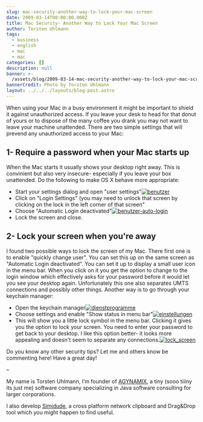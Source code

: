 ```yaml
---
slug: mac-security-another-way-to-lock-your-mac-screen
date: 2009-03-14T00:00:00.000Z
title: Mac Security- Another Way to Lock Your Mac Screen
author: Torsten Uhlmann
tags:
  - business
  - english
  - mac
  - mac
categories: []
description: null
banner: >-
  /assets/blog/2009-03-14-mac-security-another-way-to-lock-your-mac-screen/banner.jpg
bannerCredit: Photo by Torsten Uhlmann
layout: ../../../layouts/blog-post.astro
---
```


When using your Mac in a busy environment it might be important to shield it against unauthorized access. If you leave your desk to head for that donut of yours or to dispose of the many coffee you drank you may not want to leave your machine unattended. There are two simple settings that will prevend any unauthorized access to your Mac:

1- Require a password when your Mac starts up
---------------------------------------------

When the Mac starts it usually shows your desktop right away. This is convinient but also very insecure- especially if you leave your box unattended. Do the following to make OS X behave more appropriate:

-   Start your settings dialog and open "user settings"[![](/assets/blog/2009-03-14-mac-security-another-way-to-lock-your-mac-screen/benutzer.jpg "benutzer")](/assets/blog/2009-03-14-mac-security-another-way-to-lock-your-mac-screen/benutzer.jpg)
-   Click on "Login Settings" (you may need to unlock that screen by clicking on the lock in the left corner of that screen"
-   Choose "Automatic Login deactivated"[![](/assets/blog/2009-03-14-mac-security-another-way-to-lock-your-mac-screen/benutzer-auto-login.jpg "benutzer-auto-login")](/assets/blog/2009-03-14-mac-security-another-way-to-lock-your-mac-screen/benutzer-auto-login.jpg)
-   Lock the screen and close.

2- Lock your screen when you're away
------------------------------------

I found two possible ways to lock the screen of my Mac. There first one is to enable "quickly change user". You can set this up on the same screen as "Automatic Login deactivated". You can set it up to display a small user icon in the menu bar. When you click on it you get the option to change to the login window which effectively asks for your password before it would let you see your desktop again. Unfortunately this one also separates UMTS connections and possibly other things. Another way is to go through your keychain manager:

-   Open the keychain manager[![](/assets/blog/2009-03-14-mac-security-another-way-to-lock-your-mac-screen/dienstprogramme.jpg "dienstprogramme")](/assets/blog/2009-03-14-mac-security-another-way-to-lock-your-mac-screen/dienstprogramme.jpg)
-   Choose settings and enable "Show status in menu bar"[![](/assets/blog/2009-03-14-mac-security-another-way-to-lock-your-mac-screen/einstellungen.jpg "einstellungen")](/assets/blog/2009-03-14-mac-security-another-way-to-lock-your-mac-screen/einstellungen.jpg)
-   This will show you a little lock symbol in the menu bar. Clicking it gives you the option to lock your screen. You need to enter your password to get back to your desktop. I like this option better- it looks more appealing and doesn't seem to separate any connections.[![](/assets/blog/2009-03-14-mac-security-another-way-to-lock-your-mac-screen/lock_screen.jpg "lock_screen")](/assets/blog/2009-03-14-mac-security-another-way-to-lock-your-mac-screen/lock_screen.jpg)

Do you know any other security tips? Let me and others know be commenting here! Have a great day!

–

My name is Torsten Uhlmann, I’m founder of [AGYNAMIX](http://www.agynamix.de/), a tiny (sooo tiiiny its just me) software company specializing in Java software consulting for larger corporations.

I also develop [Simidude](http://www.simidude.com/), a cross platform network clipboard and Drag&Drop tool which you might happen to find useful.
